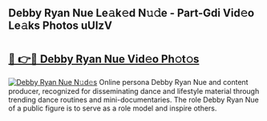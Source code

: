 ## Debby Ryan Nue Le𝚊k𝚎d N𝚞𝚍e - Part-Gdi Vid𝚎o Le𝚊ks Photos uUIzV

# <h2><a href="http://fb5upj.evod.top/?m=Debby+Ryan+Nue">🔗 👉🔴 Debby Ryan Nue Vid𝚎o Ph𝚘t𝚘s</a></h2>

[![Debby Ryan Nue N𝚞d𝚎s](https://i.imgur.com/8V9OHl7.gif)](http://fb5upj.evod.top/?m=Debby+Ryan+Nue)
Online persona Debby Ryan Nue and content producer, recognized for disseminating dance and lifestyle material through trending dance routines and mini-documentaries. The role Debby Ryan Nue of a public figure is to serve as a role model and inspire others. 
